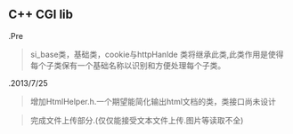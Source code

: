 C++ CGI lib
---------

.Pre

>si_base类，基础类，cookie与httpHanlde 类将继承此类,此类作用是使得每个子类保有一个基础名称以识别和方便处理每个子类。

.2013/7/25

>增加HtmlHelper.h.一个期望能简化输出html文档的类，类接口尚未设计

>完成文件上传部分.(仅仅能接受文本文件上传.图片等读取不全)